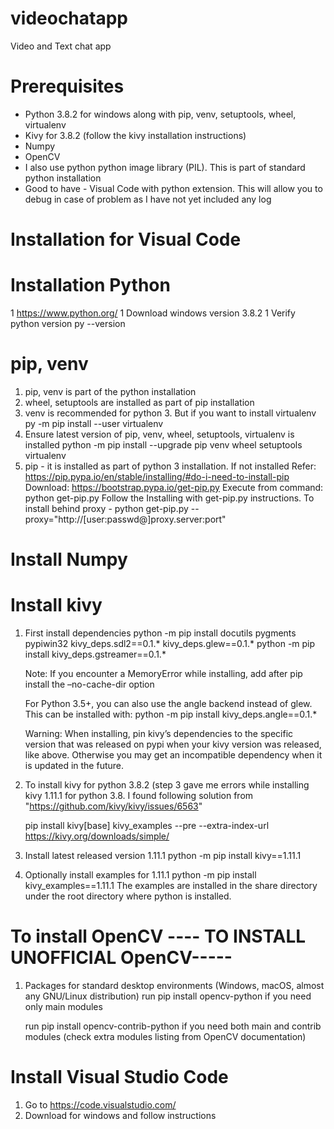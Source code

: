 # videochatapp
Video and Text chat app
# Prerequisites
  - Python 3.8.2 for windows along with pip, venv, setuptools, wheel, virtualenv
  - Kivy for 3.8.2 (follow the kivy installation instructions)
  - Numpy
  - OpenCV
  - I also use python python image library (PIL). This is part of standard python installation
  - Good to have - Visual Code with python extension. This will allow you to debug in case of problem as I have not yet included any log
# Installation for Visual Code
# Installation Python
  1 https://www.python.org/
  1 Download windows version 3.8.2
  1 Verify python version
      py --version
# pip, venv
  1. pip, venv is part of the python installation
  2. wheel, setuptools are installed as part of pip installation
  3. venv is recommended for python 3. But if you want to install virtualenv
      py -m pip install --user virtualenv
  4. Ensure latest version of pip, venv, wheel, setuptools, virtualenv is installed
      python -m pip install --upgrade pip venv wheel setuptools virtualenv
  5. pip - it is installed as part of python 3 installation. If not installed
      Refer: https://pip.pypa.io/en/stable/installing/#do-i-need-to-install-pip 
      Download: https://bootstrap.pypa.io/get-pip.py
      Execute from command: python get-pip.py
      Follow the Installing with get-pip.py instructions.
      To install behind proxy - 
        python get-pip.py --proxy="http://[user:passwd@]proxy.server:port"
# Install Numpy
# Install kivy
  1. First install dependencies
      python -m pip install docutils pygments pypiwin32 kivy_deps.sdl2==0.1.* kivy_deps.glew==0.1.*
	    python -m pip install kivy_deps.gstreamer==0.1.*
      
      Note:	If you encounter a MemoryError while installing, add after pip install the –no-cache-dir option
      
      For Python 3.5+, you can also use the angle backend instead of glew. 
        This can be installed with: python -m pip install kivy_deps.angle==0.1.*
  
      Warning: When installing, pin kivy’s dependencies to the specific version that was released on pypi when your kivy version was released, like above. Otherwise you may get an incompatible dependency when it is updated in the future.
  
  2. To install kivy for python 3.8.2 (step 3 gave me errors while installing kivy 1.11.1 for python 3.8. I found following solution from   "https://github.com/kivy/kivy/issues/6563"
                                  
      pip install kivy[base] kivy_examples --pre --extra-index-url https://kivy.org/downloads/simple/
      
  3. Install latest released version 1.11.1
      python -m pip install kivy==1.11.1
  4. Optionally install examples for 1.11.1
      	python -m pip install kivy_examples==1.11.1
        The examples are installed in the share directory under the root directory where python is installed.
        
# To install OpenCV  ---- TO INSTALL UNOFFICIAL OpenCV-----
  1. Packages for standard desktop environments (Windows, macOS, almost any GNU/Linux distribution)
      run pip install opencv-python if you need only main modules
      
      run pip install opencv-contrib-python if you need both main and contrib modules (check extra modules listing from OpenCV documentation)

#  Install Visual Studio Code
  1. Go to https://code.visualstudio.com/
  2. Download for windows and follow instructions
